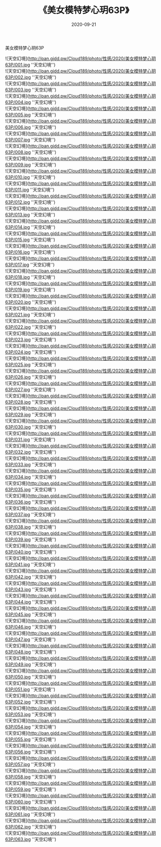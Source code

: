 ﻿---
layout: post
title:  《美女模特梦心玥63P》
date:   2020-09-21
img: http://pan.gjdd.pw/Cloud189/photo/性感/2020/美女模特梦心玥63P/000.jpg
categories: [美女, 性感, 泳衣]
---

美女模特梦心玥63P



![天空幻境](http://pan.gjdd.pw/Cloud189/photo/性感/2020/美女模特梦心玥63P/001.jpg ''天空幻境'') <br>
![天空幻境](http://pan.gjdd.pw/Cloud189/photo/性感/2020/美女模特梦心玥63P/002.jpg ''天空幻境'') <br>
![天空幻境](http://pan.gjdd.pw/Cloud189/photo/性感/2020/美女模特梦心玥63P/003.jpg ''天空幻境'') <br>
![天空幻境](http://pan.gjdd.pw/Cloud189/photo/性感/2020/美女模特梦心玥63P/004.jpg ''天空幻境'') <br>
![天空幻境](http://pan.gjdd.pw/Cloud189/photo/性感/2020/美女模特梦心玥63P/005.jpg ''天空幻境'') <br>
![天空幻境](http://pan.gjdd.pw/Cloud189/photo/性感/2020/美女模特梦心玥63P/006.jpg ''天空幻境'') <br>
![天空幻境](http://pan.gjdd.pw/Cloud189/photo/性感/2020/美女模特梦心玥63P/007.jpg ''天空幻境'') <br>
![天空幻境](http://pan.gjdd.pw/Cloud189/photo/性感/2020/美女模特梦心玥63P/008.jpg ''天空幻境'') <br>
![天空幻境](http://pan.gjdd.pw/Cloud189/photo/性感/2020/美女模特梦心玥63P/009.jpg ''天空幻境'') <br>
![天空幻境](http://pan.gjdd.pw/Cloud189/photo/性感/2020/美女模特梦心玥63P/010.jpg ''天空幻境'') <br>
![天空幻境](http://pan.gjdd.pw/Cloud189/photo/性感/2020/美女模特梦心玥63P/011.jpg ''天空幻境'') <br>
![天空幻境](http://pan.gjdd.pw/Cloud189/photo/性感/2020/美女模特梦心玥63P/012.jpg ''天空幻境'') <br>
![天空幻境](http://pan.gjdd.pw/Cloud189/photo/性感/2020/美女模特梦心玥63P/013.jpg ''天空幻境'') <br>
![天空幻境](http://pan.gjdd.pw/Cloud189/photo/性感/2020/美女模特梦心玥63P/014.jpg ''天空幻境'') <br>
![天空幻境](http://pan.gjdd.pw/Cloud189/photo/性感/2020/美女模特梦心玥63P/015.jpg ''天空幻境'') <br>
![天空幻境](http://pan.gjdd.pw/Cloud189/photo/性感/2020/美女模特梦心玥63P/016.jpg ''天空幻境'') <br>
![天空幻境](http://pan.gjdd.pw/Cloud189/photo/性感/2020/美女模特梦心玥63P/017.jpg ''天空幻境'') <br>
![天空幻境](http://pan.gjdd.pw/Cloud189/photo/性感/2020/美女模特梦心玥63P/018.jpg ''天空幻境'') <br>
![天空幻境](http://pan.gjdd.pw/Cloud189/photo/性感/2020/美女模特梦心玥63P/019.jpg ''天空幻境'') <br>
![天空幻境](http://pan.gjdd.pw/Cloud189/photo/性感/2020/美女模特梦心玥63P/020.jpg ''天空幻境'') <br>
![天空幻境](http://pan.gjdd.pw/Cloud189/photo/性感/2020/美女模特梦心玥63P/021.jpg ''天空幻境'') <br>
![天空幻境](http://pan.gjdd.pw/Cloud189/photo/性感/2020/美女模特梦心玥63P/022.jpg ''天空幻境'') <br>
![天空幻境](http://pan.gjdd.pw/Cloud189/photo/性感/2020/美女模特梦心玥63P/023.jpg ''天空幻境'') <br>
![天空幻境](http://pan.gjdd.pw/Cloud189/photo/性感/2020/美女模特梦心玥63P/024.jpg ''天空幻境'') <br>
![天空幻境](http://pan.gjdd.pw/Cloud189/photo/性感/2020/美女模特梦心玥63P/025.jpg ''天空幻境'') <br>
![天空幻境](http://pan.gjdd.pw/Cloud189/photo/性感/2020/美女模特梦心玥63P/026.jpg ''天空幻境'') <br>
![天空幻境](http://pan.gjdd.pw/Cloud189/photo/性感/2020/美女模特梦心玥63P/027.jpg ''天空幻境'') <br>
![天空幻境](http://pan.gjdd.pw/Cloud189/photo/性感/2020/美女模特梦心玥63P/028.jpg ''天空幻境'') <br>
![天空幻境](http://pan.gjdd.pw/Cloud189/photo/性感/2020/美女模特梦心玥63P/029.jpg ''天空幻境'') <br>
![天空幻境](http://pan.gjdd.pw/Cloud189/photo/性感/2020/美女模特梦心玥63P/030.jpg ''天空幻境'') <br>
![天空幻境](http://pan.gjdd.pw/Cloud189/photo/性感/2020/美女模特梦心玥63P/031.jpg ''天空幻境'') <br>
![天空幻境](http://pan.gjdd.pw/Cloud189/photo/性感/2020/美女模特梦心玥63P/032.jpg ''天空幻境'') <br>
![天空幻境](http://pan.gjdd.pw/Cloud189/photo/性感/2020/美女模特梦心玥63P/033.jpg ''天空幻境'') <br>
![天空幻境](http://pan.gjdd.pw/Cloud189/photo/性感/2020/美女模特梦心玥63P/034.jpg ''天空幻境'') <br>
![天空幻境](http://pan.gjdd.pw/Cloud189/photo/性感/2020/美女模特梦心玥63P/035.jpg ''天空幻境'') <br>
![天空幻境](http://pan.gjdd.pw/Cloud189/photo/性感/2020/美女模特梦心玥63P/036.jpg ''天空幻境'') <br>
![天空幻境](http://pan.gjdd.pw/Cloud189/photo/性感/2020/美女模特梦心玥63P/037.jpg ''天空幻境'') <br>
![天空幻境](http://pan.gjdd.pw/Cloud189/photo/性感/2020/美女模特梦心玥63P/038.jpg ''天空幻境'') <br>
![天空幻境](http://pan.gjdd.pw/Cloud189/photo/性感/2020/美女模特梦心玥63P/039.jpg ''天空幻境'') <br>
![天空幻境](http://pan.gjdd.pw/Cloud189/photo/性感/2020/美女模特梦心玥63P/040.jpg ''天空幻境'') <br>
![天空幻境](http://pan.gjdd.pw/Cloud189/photo/性感/2020/美女模特梦心玥63P/041.jpg ''天空幻境'') <br>
![天空幻境](http://pan.gjdd.pw/Cloud189/photo/性感/2020/美女模特梦心玥63P/042.jpg ''天空幻境'') <br>
![天空幻境](http://pan.gjdd.pw/Cloud189/photo/性感/2020/美女模特梦心玥63P/043.jpg ''天空幻境'') <br>
![天空幻境](http://pan.gjdd.pw/Cloud189/photo/性感/2020/美女模特梦心玥63P/044.jpg ''天空幻境'') <br>
![天空幻境](http://pan.gjdd.pw/Cloud189/photo/性感/2020/美女模特梦心玥63P/045.jpg ''天空幻境'') <br>
![天空幻境](http://pan.gjdd.pw/Cloud189/photo/性感/2020/美女模特梦心玥63P/046.jpg ''天空幻境'') <br>
![天空幻境](http://pan.gjdd.pw/Cloud189/photo/性感/2020/美女模特梦心玥63P/047.jpg ''天空幻境'') <br>
![天空幻境](http://pan.gjdd.pw/Cloud189/photo/性感/2020/美女模特梦心玥63P/048.jpg ''天空幻境'') <br>
![天空幻境](http://pan.gjdd.pw/Cloud189/photo/性感/2020/美女模特梦心玥63P/049.jpg ''天空幻境'') <br>
![天空幻境](http://pan.gjdd.pw/Cloud189/photo/性感/2020/美女模特梦心玥63P/050.jpg ''天空幻境'') <br>
![天空幻境](http://pan.gjdd.pw/Cloud189/photo/性感/2020/美女模特梦心玥63P/051.jpg ''天空幻境'') <br>
![天空幻境](http://pan.gjdd.pw/Cloud189/photo/性感/2020/美女模特梦心玥63P/052.jpg ''天空幻境'') <br>
![天空幻境](http://pan.gjdd.pw/Cloud189/photo/性感/2020/美女模特梦心玥63P/053.jpg ''天空幻境'') <br>
![天空幻境](http://pan.gjdd.pw/Cloud189/photo/性感/2020/美女模特梦心玥63P/054.jpg ''天空幻境'') <br>
![天空幻境](http://pan.gjdd.pw/Cloud189/photo/性感/2020/美女模特梦心玥63P/055.jpg ''天空幻境'') <br>
![天空幻境](http://pan.gjdd.pw/Cloud189/photo/性感/2020/美女模特梦心玥63P/056.jpg ''天空幻境'') <br>
![天空幻境](http://pan.gjdd.pw/Cloud189/photo/性感/2020/美女模特梦心玥63P/057.jpg ''天空幻境'') <br>
![天空幻境](http://pan.gjdd.pw/Cloud189/photo/性感/2020/美女模特梦心玥63P/058.jpg ''天空幻境'') <br>
![天空幻境](http://pan.gjdd.pw/Cloud189/photo/性感/2020/美女模特梦心玥63P/059.jpg ''天空幻境'') <br>
![天空幻境](http://pan.gjdd.pw/Cloud189/photo/性感/2020/美女模特梦心玥63P/060.jpg ''天空幻境'') <br>
![天空幻境](http://pan.gjdd.pw/Cloud189/photo/性感/2020/美女模特梦心玥63P/061.jpg ''天空幻境'') <br>
![天空幻境](http://pan.gjdd.pw/Cloud189/photo/性感/2020/美女模特梦心玥63P/062.jpg ''天空幻境'') <br>
![天空幻境](http://pan.gjdd.pw/Cloud189/photo/性感/2020/美女模特梦心玥63P/063.jpg ''天空幻境'') <br>